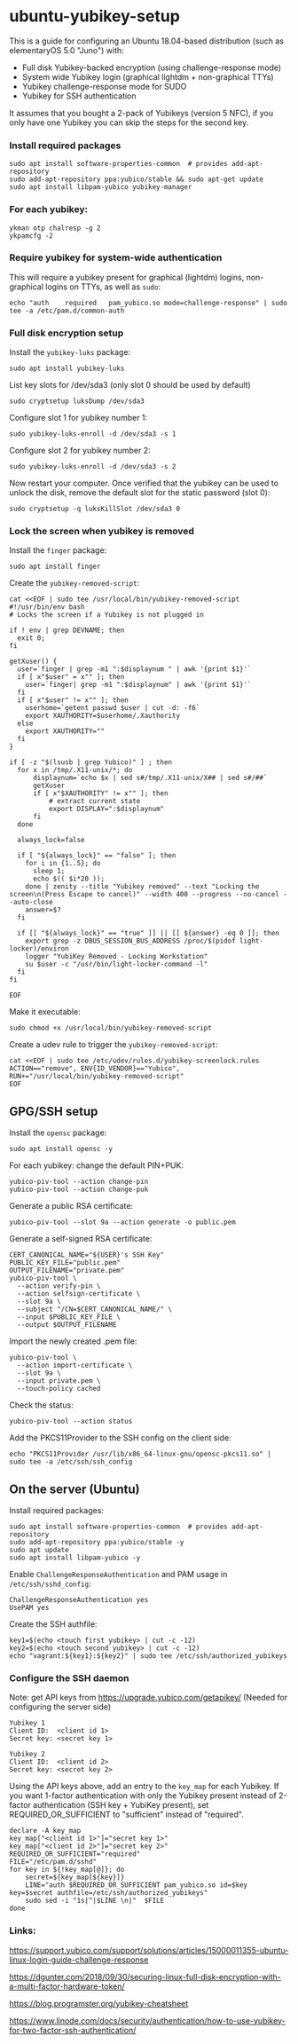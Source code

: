 # ubuntu-yubikey-setup

This is a guide for configuring an Ubuntu 18.04-based distribution (such as elementaryOS 5.0 "Juno") with:
* Full disk Yubikey-backed encryption (using challenge-response mode)
* System wide Yubikey login (graphical lightdm + non-graphical TTYs)
* Yubikey challenge-response mode for SUDO
* Yubikey for SSH authentication

It assumes that you bought a 2-pack of Yubikeys (version 5 NFC), if you only have one Yubikey you can skip the steps for the second key.

### Install required packages
```
sudo apt install software-properties-common  # provides add-apt-repository
sudo add-apt-repository ppa:yubico/stable && sudo apt-get update
sudo apt install libpam-yubico yubikey-manager
```

### For each yubikey:
```
ykman otp chalresp -g 2
ykpamcfg -2
```

### Require yubikey for system-wide authentication
This will require a yubikey present for graphical (lightdm) logins, non-graphical logins on TTYs, as well as `sudo`:

```
echo "auth    required   pam_yubico.so mode=challenge-response" | sudo tee -a /etc/pam.d/common-auth
```

### Full disk encryption setup

Install the `yubikey-luks` package:
```
sudo apt install yubikey-luks
```
List key slots for /dev/sda3 (only slot 0 should be used by default)
```
sudo cryptsetup luksDump /dev/sda3
```
Configure slot 1 for yubikey number 1:
```
sudo yubikey-luks-enroll -d /dev/sda3 -s 1
```
Configure slot 2 for yubikey number 2:
```
sudo yubikey-luks-enroll -d /dev/sda3 -s 2
```
Now restart your computer. Once verified that the yubikey can be used to unlock the disk, remove the default slot for the static password (slot 0):
```
sudo cryptsetup -q luksKillSlot /dev/sda3 0
```


### Lock the screen when yubikey is removed
Install the `finger` package:
```
sudo apt install finger
```
Create the `yubikey-removed-script`:
```
cat <<EOF | sudo tee /usr/local/bin/yubikey-removed-script
#!/usr/bin/env bash
# Locks the screen if a Yubikey is not plugged in

if ! env | grep DEVNAME; then
  exit 0;
fi

getXuser() {
  user=`finger | grep -m1 ":$displaynum " | awk '{print $1}'`
  if [ x"$user" = x"" ]; then
    user=`finger| grep -m1 ":$displaynum" | awk '{print $1}'`
  fi
  if [ x"$user" != x"" ]; then
    userhome=`getent passwd $user | cut -d: -f6`
    export XAUTHORITY=$userhome/.Xauthority
  else
    export XAUTHORITY=""
  fi
}

if [ -z "$(lsusb | grep Yubico)" ] ; then
  for x in /tmp/.X11-unix/*; do
      displaynum=`echo $x | sed s#/tmp/.X11-unix/X## | sed s#/##`
      getXuser
      if [ x"$XAUTHORITY" != x"" ]; then
          # extract current state
          export DISPLAY=":$displaynum"
      fi
  done

  always_lock=false

  if [ "${always_lock}" == "false" ]; then
    for i in {1..5}; do
      sleep 1;
      echo $(( $i*20 ));
    done | zenity --title "Yubikey removed" --text "Locking the screen\n(Press Escape to cancel)" --width 400 --progress --no-cancel --auto-close
    answer=$?
  fi

  if [[ "${always_lock}" == "true" ]] || [[ ${answer} -eq 0 ]]; then
    export grep -z DBUS_SESSION_BUS_ADDRESS /proc/$(pidof light-locker)/environ
    logger "YubiKey Removed - Locking Workstation"
    su $user -c "/usr/bin/light-locker-command -l"
  fi
fi

EOF
```

Make it executable:
```
sudo chmod +x /usr/local/bin/yubikey-removed-script
```

Create a udev rule to trigger the `yubikey-removed-script`:
```
cat <<EOF | sudo tee /etc/udev/rules.d/yubikey-screenlock.rules
ACTION=="remove", ENV{ID_VENDOR}=="Yubico", RUN+="/usr/local/bin/yubikey-removed-script"
EOF
```

## GPG/SSH setup

Install the `opensc` package:
```
sudo apt install opensc -y
```
For each yubikey: change the default PIN+PUK:
```
yubico-piv-tool --action change-pin
yubico-piv-tool --action change-puk
```

Generate a public RSA certificate:
```
yubico-piv-tool --slot 9a --action generate -o public.pem
```

Generate a self-signed RSA certificate:
```
CERT_CANONICAL_NAME="${USER}'s SSH Key"
PUBLIC_KEY_FILE="public.pem"
OUTPUT_FILENAME="private.pem"
yubico-piv-tool \
  --action verify-pin \
  --action selfsign-certificate \
  --slot 9a \
  --subject "/CN=$CERT_CANONICAL_NAME/" \
  --input $PUBLIC_KEY_FILE \
  --output $OUTPUT_FILENAME
```

Import the newly created .pem file:
```
yubico-piv-tool \
  --action import-certificate \
  --slot 9a \
  --input private.pem \
  --touch-policy cached
```

Check the status:
```
yubico-piv-tool --action status
```

Add the PKCS11Provider to the SSH config on the client side:
```
echo "PKCS11Provider /usr/lib/x86_64-linux-gnu/opensc-pkcs11.so" | sudo tee -a /etc/ssh/ssh_config
```

## On the server (Ubuntu)
Install required packages:
```
sudo apt install software-properties-common  # provides add-apt-repository
sudo add-apt-repository ppa:yubico/stable -y
sudo apt update
sudo apt install libpam-yubico -y
```
Enable `ChallengeResponseAuthentication` and PAM usage in `/etc/ssh/sshd_config`:
```
ChallengeResponseAuthentication yes
UsePAM yes
```

Create the SSH authfile:
```
key1=$(echo <touch first yubikey> | cut -c -12)
key2=$(echo <touch second yubikey> | cut -c -12)
echo "vagrant:${key1}:${key2}" | sudo tee /etc/ssh/authorized_yubikeys
```
### Configure the SSH daemon
Note: get API keys from https://upgrade.yubico.com/getapikey/ (Needed for configuring the server side)
```
Yubikey 1
Client ID:	<client id 1>
Secret key:	<secret key 1>

Yubikey 2
Client ID:	<client id 2>
Secret key:	<secret key 2>
```
Using the API keys above, add an entry to the `key_map` for each Yubikey. If you want
1-factor authentication with only the Yubikey present instead of 2-factor authentication (SSH key + YubiKey present), set REQUIRED_OR_SUFFICIENT
to "sufficient" instead of "required".
```
declare -A key_map
key_map["<client id 1>"]="secret key 1>"
key_map["<client id 2>"]="secret key 2>"
REQUIRED_OR_SUFFICIENT="required"
FILE="/etc/pam.d/sshd"
for key in ${!key_map[@]}; do
    secret=${key_map[${key}]}
    LINE="auth $REQUIRED_OR_SUFFICIENT pam_yubico.so id=$key key=$secret authfile=/etc/ssh/authorized_yubikeys"
    sudo sed -i "1s|^|$LINE \n|"  $FILE
done
```

### Links:
https://support.yubico.com/support/solutions/articles/15000011355-ubuntu-linux-login-guide-challenge-response

https://dgunter.com/2018/09/30/securing-linux-full-disk-encryption-with-a-multi-factor-hardware-token/

https://blog.programster.org/yubikey-cheatsheet

https://www.linode.com/docs/security/authentication/how-to-use-yubikey-for-two-factor-ssh-authentication/

